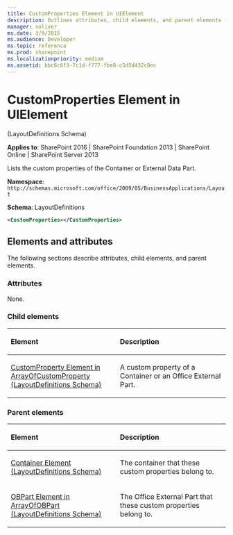 ```yaml
---
title: CustomProperties Element in UIElement
description: Outlines attributes, child elements, and parent elements for the CustomProperties element in Sharepoint.
manager: soliver
ms.date: 3/9/2015
ms.audience: Developer
ms.topic: reference
ms.prod: sharepoint
ms.localizationpriority: medium
ms.assetid: bbc6c6f3-7c1d-f777-fbe8-c5d5d432c8ec
---
```


# CustomProperties Element in UIElement 

(LayoutDefinitions Schema)

**Applies to**: SharePoint 2016 | SharePoint Foundation 2013 | SharePoint Online | SharePoint Server 2013

Lists the custom properties of the Container or External Data Part.

**Namespace**: `http://schemas.microsoft.com/office/2009/05/BusinessApplications/Layout`

**Schema**: LayoutDefinitions

```XML
<CustomProperties></CustomProperties>
```

## Elements and attributes

The following sections describe attributes, child elements, and parent elements.

### Attributes

None.

### Child elements

<table>
<colgroup>
<col width="50%" />
<col width="50%" />
</colgroup>
<thead>
<tr class="header">
<th align="left"><p>Element</p></th>
<th align="left"><p>Description</p></th>
</tr>
</thead>
<tbody>
<tr class="odd">
<td align="left"><p><a href="customproperty-element-in-arrayofcustomproperty-layoutdefinitions-schema.md">CustomProperty Element in ArrayOfCustomProperty (LayoutDefinitions Schema)</a></p></td>
<td align="left"><p>A custom property of a Container or an Office External Part.</p></td>
</tr>
</tbody>
</table>

### Parent elements

<table>
<colgroup>
<col width="50%" />
<col width="50%" />
</colgroup>
<thead>
<tr class="header">
<th align="left"><p>Element</p></th>
<th align="left"><p>Description</p></th>
</tr>
</thead>
<tbody>
<tr class="odd">
<td align="left"><p><a href="container-element-layoutdefinitions-schema.md">Container Element (LayoutDefinitions Schema)</a></p></td>
<td align="left"><p>The container that these custom properties belong to.</p></td>
</tr>
<tr class="even">
<td align="left"><p><a href="obpart-element-in-arrayofobpart-layoutdefinitions-schema.md">OBPart Element in ArrayOfOBPart (LayoutDefinitions Schema)</a></p></td>
<td align="left"><p>The Office External Part that these custom properties belong to.</p></td>
</tr>
</tbody>
</table>








